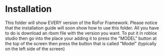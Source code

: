 # Installation

This folder will show EVERY version of the RoFor Framework. Please notice that the installation guide will soon show how to use this folder.
All you have to do is download an rbxm file with the version you want. To put it in roblox studio then go into the place your adding it to
press the "MODEL" button at the top of the screen then press the button that is called "Model" (typically on the left side of the screen)
